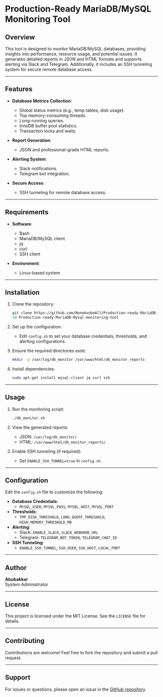 # Production-Ready MariaDB/MySQL Monitoring Tool

## Overview
This tool is designed to monitor MariaDB/MySQL databases, providing insights into performance, resource usage, and potential issues. It generates detailed reports in JSON and HTML formats and supports alerting via Slack and Telegram. Additionally, it includes an SSH tunneling system for secure remote database access.

---

## Features
- **Database Metrics Collection**:
  - Global status metrics (e.g., temp tables, disk usage).
  - Top memory-consuming threads.
  - Long-running queries.
  - InnoDB buffer pool statistics.
  - Transaction locks and waits.

- **Report Generation**:
  - JSON and professional-grade HTML reports.

- **Alerting System**:
  - Slack notifications.
  - Telegram bot integration.

- **Secure Access**:
  - SSH tunneling for remote database access.

---

## Requirements
- **Software**:
  - Bash
  - MariaDB/MySQL client
  - jq
  - curl
  - SSH client

- **Environment**:
  - Linux-based system

---

## Installation
1. Clone the repository:
   ```bash
   git clone https://github.com/NoneAvobeAll/Production-ready-MariaDB-Mysql-monitoring-tool.git
   cd Production-ready-MariaDB-Mysql-monitoring-tool
   ```

2. Set up the configuration:
   - Edit `config.sh` to set your database credentials, thresholds, and alerting configurations.

3. Ensure the required directories exist:
   ```bash
   mkdir -p /var/log/db_monitor /var/www/html/db_monitor_reports
   ```

4. Install dependencies:
   ```bash
   sudo apt-get install mysql-client jq curl ssh
   ```

---

## Usage
1. Run the monitoring script:
   ```bash
   ./db_monitor.sh
   ```

2. View the generated reports:
   - JSON: `/var/log/db_monitor/`
   - HTML: `/var/www/html/db_monitor_reports/`

3. Enable SSH tunneling (if required):
   - Set `ENABLE_SSH_TUNNEL=true` in `config.sh`.

---

## Configuration
Edit the `config.sh` file to customize the following:
- **Database Credentials**:
  - `MYSQL_USER`, `MYSQL_PASS`, `MYSQL_HOST`, `MYSQL_PORT`
- **Thresholds**:
  - `TMP_DISK_THRESHOLD`, `LONG_QUERY_THRESHOLD`, `HIGH_MEMORY_THRESHOLD_MB`
- **Alerting**:
  - Slack: `ENABLE_SLACK`, `SLACK_WEBHOOK_URL`
  - Telegram: `TELEGRAM_BOT_TOKEN`, `TELEGRAM_CHAT_ID`
- **SSH Tunneling**:
  - `ENABLE_SSH_TUNNEL`, `SSH_USER`, `SSH_HOST`, `LOCAL_PORT`

---

## Author
**Abubakkar**  
System Administrator

---

## License
This project is licensed under the MIT License. See the `LICENSE` file for details.

---

## Contributing
Contributions are welcome! Feel free to fork the repository and submit a pull request.

---

## Support
For issues or questions, please open an issue in the [GitHub repository](https://github.com/NoneAvobeAll/Production-ready-MariaDB-Mysql-monitoring-tool/issues).